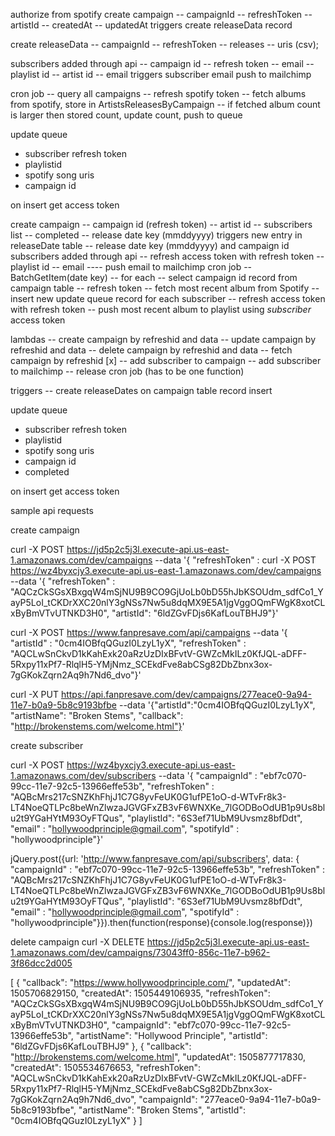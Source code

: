 authorize from spotify
create campaign
-- campaignId
-- refreshToken
-- artistId
-- createdAt
-- updatedAt
triggers create releaseData record

create releaseData
-- campaignId
-- refreshToken
-- releases
-- uris (csv);

subscribers added through api
-- campaign id
-- refresh token
-- email
-- playlist id
-- artist id
-- email
triggers subscriber email push to mailchimp

cron job
-- query all campaigns
-- refresh spotify token
-- fetch albums from spotify, store in ArtistsReleasesByCampaign
-- if fetched album count is larger then stored count, update count, push to queue

update queue
- subscriber refresh token
- playlistid
- spotify song uris
- campaign id

on insert
get access token


create campaign
-- campaign id (refresh token)
-- artist id
-- subscribers list
-- completed
-- release date key (mmddyyyy)
triggers new entry in releaseDate table
-- release date key (mmddyyyy) and campaign id
subscribers added through api
  -- refresh access token with refresh token
  -- playlist id
  -- email
  ---- push email to mailchimp
cron job
-- BatchGetItem(date key)
-- for each
   -- select campaign id record from campaign table
   -- refresh token
   -- fetch most recent album from Spotify
   -- insert new update queue record for each subscriber
      -- refresh access token with refresh token
      -- push most recent album to playlist using *subscriber* access token


lambdas
-- create campaign by refreshid and data
-- update campaign by refreshid and data
-- delete campaign by refreshid and data
-- fetch campaign by refreshid
[x] -- add subscriber to campaign
-- add subscriber to mailchimp
-- release cron job (has to be one function)

triggers
-- create releaseDates on campaign table record insert


update queue
- subscriber refresh token
- playlistid
- spotify song uris
- campaign id
- completed

on insert
get access token

sample api requests

create campaign



curl -X POST https://jd5p2c5j3l.execute-api.us-east-1.amazonaws.com/dev/campaigns --data '{ "refreshToken" :
curl -X POST https://wz4byxcjy3.execute-api.us-east-1.amazonaws.com/dev/campaigns --data '{ "refreshToken" : "AQCzCkSGsXBxgqW4mSjNU9B9CO9GjUoLb0bD55hJbKSOUdm_sdfCo1_YayP5LoI_tCKDrXXC20nlY3gNSs7Nw5u8dqMX9E5A1jgVggOQmFWgK8xotCLxByBmVTvUTNKD3H0", "artistId": "6ldZGvFDjs6KafLouTBHJ9"}'


curl -X POST https://www.fanpresave.com/api/campaigns --data '{ "artistId" : "0cm4IOBfqQGuzI0LzyL1yX", "refreshToken" : "AQCLwSnCkvD1kKahExk20aRzUzDIxBFvtV-GWZcMkILz0KfJQL-aDFF-5Rxpy11xPf7-RlqlH5-YMjNmz_SCEkdFve8abCSg82DbZbnx3ox-7gGKokZqrn2Aq9h7Nd6_dvo"}'

curl -X PUT https://api.fanpresave.com/dev/campaigns/277eace0-9a94-11e7-b0a9-5b8c9193bfbe --data '{"artistId":"0cm4IOBfqQGuzI0LzyL1yX", "artistName": "Broken Stems", "callback": "http://brokenstems.com/welcome.html"}'

create subscriber

curl -X POST https://wz4byxcjy3.execute-api.us-east-1.amazonaws.com/dev/subscribers --data '{ "campaignId" : "ebf7c070-99cc-11e7-92c5-13966effe53b", "refreshToken" : "AQBcMrs217cSNZKhFhjJ1C7G8yvFeUK0G1ufPE1oO-d-WTvFr8k3-LT4NoeQTLPc8beWnZlwzaJGVGFxZB3vF6WNXKe_7lGODBoOdUB1p9Us8blu2t9YGaHYtM93OyFTQus", "playlistId": "6S3ef71UbM9Uvsmz8bfDdt", "email" : "hollywoodprinciple@gmail.com", "spotifyId" : "hollywoodprinciple"}'

jQuery.post({url: 'http://www.fanpresave.com/api/subscribers', data: { "campaignId" : "ebf7c070-99cc-11e7-92c5-13966effe53b", "refreshToken" : "AQBcMrs217cSNZKhFhjJ1C7G8yvFeUK0G1ufPE1oO-d-WTvFr8k3-LT4NoeQTLPc8beWnZlwzaJGVGFxZB3vF6WNXKe_7lGODBoOdUB1p9Us8blu2t9YGaHYtM93OyFTQus", "playlistId": "6S3ef71UbM9Uvsmz8bfDdt", "email" : "hollywoodprinciple@gmail.com", "spotifyId" : "hollywoodprinciple"}}).then(function(response){console.log(response)})

delete campaign
curl -X DELETE https://jd5p2c5j3l.execute-api.us-east-1.amazonaws.com/dev/campaigns/73043ff0-856c-11e7-b962-3f86dcc2d005





[
{
"callback": "https://www.hollywoodprinciple.com/",
"updatedAt": 1505706829150,
"createdAt": 1505449106935,
"refreshToken": "AQCzCkSGsXBxgqW4mSjNU9B9CO9GjUoLb0bD55hJbKSOUdm_sdfCo1_YayP5LoI_tCKDrXXC20nlY3gNSs7Nw5u8dqMX9E5A1jgVggOQmFWgK8xotCLxByBmVTvUTNKD3H0",
"campaignId": "ebf7c070-99cc-11e7-92c5-13966effe53b",
"artistName": "Hollywood Principle",
"artistId": "6ldZGvFDjs6KafLouTBHJ9"
},
{
"callback": "http://brokenstems.com/welcome.html",
"updatedAt": 1505877717830,
"createdAt": 1505534676653,
"refreshToken": "AQCLwSnCkvD1kKahExk20aRzUzDIxBFvtV-GWZcMkILz0KfJQL-aDFF-5Rxpy11xPf7-RlqlH5-YMjNmz_SCEkdFve8abCSg82DbZbnx3ox-7gGKokZqrn2Aq9h7Nd6_dvo",
"campaignId": "277eace0-9a94-11e7-b0a9-5b8c9193bfbe",
"artistName": "Broken Stems",
"artistId": "0cm4IOBfqQGuzI0LzyL1yX"
}
]
